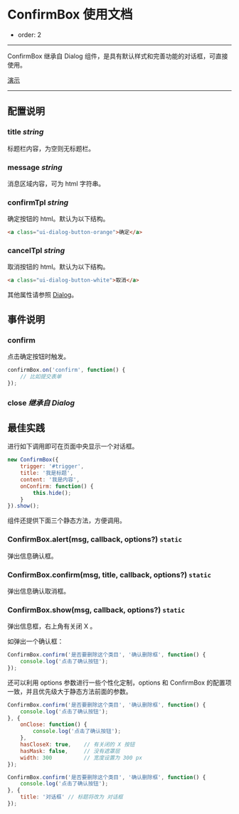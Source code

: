# ConfirmBox 使用文档

- order: 2

---

ConfirmBox 继承自 Dialog 组件，是具有默认样式和完善功能的对话框，可直接使用。

[演示](http://aralejs.org/dialog/examples/confirmbox.html)

---

## 配置说明

### title *string*

标题栏内容，为空则无标题栏。

### message *string*

消息区域内容，可为 html 字符串。

### confirmTpl *string*

确定按钮的 html。默认为以下结构。

```html
<a class="ui-dialog-button-orange">确定</a>
```

### cancelTpl *string*

取消按钮的 html。默认为以下结构。

```html
<a class="ui-dialog-button-white">取消</a>
```

其他属性请参照 [Dialog](http://aralejs.org/dialog/)。

## 事件说明

### confirm

点击确定按钮时触发。

```js
confirmBox.on('confirm', function() {
    // 比如提交表单
});
```

### close *继承自 Dialog*

## 最佳实践

进行如下调用即可在页面中央显示一个对话框。

```js
new ConfirmBox({
    trigger: '#trigger',
    title: '我是标题',
    content: '我是内容',
    onConfirm: function() {            
        this.hide();
    }
}).show();
```

组件还提供下面三个静态方法，方便调用。

### ConfirmBox.alert(msg, callback, options?) `static`

弹出信息确认框。

### ConfirmBox.confirm(msg, title, callback, options?) `static`

弹出信息确认取消框。

### ConfirmBox.show(msg, callback, options?) `static`

弹出信息框，右上角有关闭 X 。

如弹出一个确认框：

```js
ConfirmBox.confirm('是否要删除这个类目', '确认删除框', function() {
    console.log('点击了确认按钮');
});
```

还可以利用 options 参数进行一些个性化定制，options 和 ConfirmBox 的配置项一致，并且优先级大于静态方法前面的参数。

```js
ConfirmBox.confirm('是否要删除这个类目', '确认删除框', function() {
    console.log('点击了确认按钮');
}, {
    onClose: function() {
        console.log('点击了确认按钮');
    },
    hasCloseX: true,    // 有关闭的 X 按钮
    hasMask: false,     // 没有遮罩层
    width: 300          // 宽度设置为 300 px
});
```

```js
ConfirmBox.confirm('是否要删除这个类目', '确认删除框', function() {
    console.log('点击了确认按钮');
}, {    
    title: '对话框' // 标题将改为 对话框
});
```
